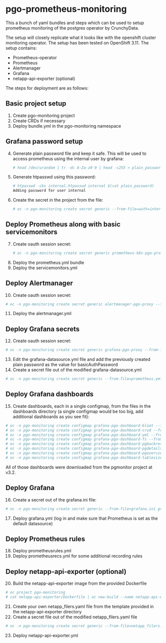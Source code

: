 # pgo-prometheus-monitoring
This a bunch of yaml bundles and steps which can be used to setup prometheus monitoring of the postgres operator by CrunchyData.

The setup will closely replicate what it looks like with the openshift cluster monitoring operator. The setup has been tested on OpenShift 3.11.
The setup contains:
* Prometheus-operator
* Prometheus
* Alertmanager
* Grafana
* netapp-api-exporter (optional)

The steps for deployment are as follows:
## Basic project setup
1. Create pgo-monitoring project
2. Create CRDs if necessary
3. Deploy bundle.yml in the pgo-monitoring namespace

## Grafana password setup
4. Generate plain password file and keep it safe. This will be used to access prometheus using the internal user by grafana:
   ```bash
   # head /dev/urandom | tr -dc A-Za-z0-9 | head -c255 > plain_password
   ```
5. Generate htpasswd using this password:
   ```bash
   # htpasswd -cbs internal.htpasswd internal $(cat plain_password)
   Adding password for user internal
   ```
6. Create the secret in the project from the file:
   ```bash
   # oc -n pgo-monitoring create secret generic --from-file=auth=internal.htpasswd prometheus-k8s-htpasswd
   ```

## Deploy Prometheus along with basic servicemonitors
7. Create oauth session secret:
   ```bash
   # oc -n pgo-monitoring create secret generic prometheus-k8s-pgo-proxy --from-literal=session_secret=$(head /dev/urandom | tr -dc A-Za-z0-9 | head -c43)
   ```
8. Deploy the prometheus.yml bundle
9. Deploy the servicemonitors.yml

## Deploy Alertmanager
10. Create oauth session secret:
   ```bash
   # oc -n pgo-monitoring create secret generic alertmanager-pgo-proxy --from-literal=session_secret=$(head /dev/urandom | tr -dc A-Za-z0-9 | head -c43)
   ```
11. Deploy the alertmanager.yml

## Deploy Grafana secrets
12. Create oauth session secret:
   ```bash
   # oc -n pgo-monitoring create secret generic grafana-pgo-proxy --from-literal=session_secret=$(head /dev/urandom | tr -dc A-Za-z0-9 | head -c43)
   ```
13. Edit the grafana-datasource.yml file and add the previously created plain password as the value for basicAuthPassword
14. Create a secret file out of the modified grafana-datasource.yml
   ```bash
   # oc -n pgo-monitoring create secret generic --from-file=prometheus.yml=grafana-datasource.yml grafana-pgo-datasources
   ```
## Deploy Grafana dashboards
15. Create dashboards, each in a single configmap, from the files in the dashboards directory 
   (a single configmap would be too big, add additional dashboards as you see fit):
   ```bash
   # oc -n pgo-monitoring create configmap grafana-pgo-dashboard-bloat --from-file=dashboards/Bloat_Details.json
   # oc -n pgo-monitoring create configmap grafana-pgo-dashboard-crud --from-file=dashboards/CRUD_Details.json
   # oc -n pgo-monitoring create configmap grafana-pgo-dashboard-yml --from-file=dashboards/crunchy_grafana_dashboards.yml
   # oc -n pgo-monitoring create configmap grafana-pgo-dashboard-fs --from-file=dashboards/Filesystem_Details.json
   # oc -n pgo-monitoring create configmap grafana-pgo-dashboard-pgbackrest --from-file=dashboards/PGBackrest.json
   # oc -n pgo-monitoring create configmap grafana-pgo-dashboard-pgdetails --from-file=dashboards/PG_Details.json
   # oc -n pgo-monitoring create configmap grafana-pgo-dashboard-pgoverview --from-file=dashboards/PG_Overview.json
   # oc -n pgo-monitoring create configmap grafana-pgo-dashboard-tablesize --from-file=dashboards/TableSize_Details.json
   ```
All of those dashboards were downloaded from the pgmonitor project at v3.2.

## Deploy Grafana
16. Create a secret out of the grafana.ini file:
   ```bash
   # oc -n pgo-monitoring create secret generic --from-file=grafana.ini grafana-pgo-config
   ```
17. Deploy grafana.yml (log in and make sure that Prometheus is set as the default datasource)

## Deploy Prometheus rules
18. Deploy prometheusrules.yml
19. Deploy prometheusrecs.yml for some additional recording rules

## Deploy netapp-api-exporter (optional)
20. Build the netapp-api-exporter image from the provided Dockerfile
   ```bash
   # oc project pgo-monitoring
   # cat netapp-api-exporter/Dockerfile | oc new-build --name netapp-api-exporter -D -
   ```
21. Create your own netapp_filers.yaml file from the template provided in the netapp-api-exporter directory
22. Create a secret file out of the modified netapp_filers.yaml file
   ```bash
   # oc -n pgo-monitoring create secret generic --from-file=netapp_filers.yaml=netapp_filers.yaml netappfilers
   ```
23. Deploy netapp-api-exporter.yml
